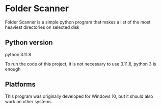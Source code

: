# Folder Scanner

Folder Scanner is a simple python program that makes a list of the most heaviest directories on selected disk

## Python version

python 3.11.8

To run the code of this project, it is not necessary to use 3.11.8, python 3 is enough

## Platforms

This program was originally developed for Windows 10, but it should also work on other systems.


